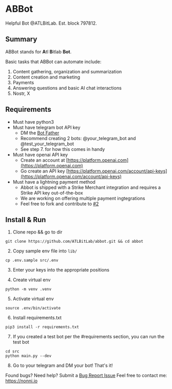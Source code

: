 # ABBot
Helpful Bot @ATLBitLab. Est. block 797812.

## Summary
ABBot stands for **A**tl **B**itlab **Bot**. 

Basic tasks that ABBot can automate include:
1. Content gathering, organization and summarization
2. Content creation and marketing
3. Payments
4. Answering questions and basic AI chat interactions
5. Nostr, X

## Requirements
- Must have python3
- Must have telegram bot API key
  - DM the [Bot Father](https://www.telegram.me/BotFather)
  - Recommend creating 2 bots: @your_telegram_bot and @test_your_telegram_bot
  - See step 7. for how this comes in handy
- Must have openai API key
  - Create an account at [https://platform.openai.com](https://platform.openai.com) 
  - Go create an API key [https://platform.openai.com/account/api-keys](https://platform.openai.com/account/api-keys)
- Must have a lightning payment method
  - Abbot is shipped with a Strike Merchant integration and requires a Strike API key out-of-the-box
  - We are working on offering multiple payment ingtegrations
  - Feel free to fork and contribute to [#2](https://github.com/ATLBitLab/abbot/issues/2)

## Install & Run
1. Clone repo && go to dir
```
git clone https://github.com/ATLBitLab/abbot.git && cd abbot
```

2. Copy sample env file into `lib/`
```
cp .env.sample src/.env
```

3. Enter your keys into the appropriate positions

4. Create virtual env
```
python -m venv .venv
```

5. Activate virtual env
```
source .env/bin/activate
```

6. Install requirements.txt
```
pip3 install -r requirements.txt
```

7. If you created a test bot per the #requirements section, you can run the test bot
```
cd src
python main.py --dev
```

8. Go to your telegram and DM your bot! That's it!

Found bugs? Need help? Submit a [Bug Report Issue](https://github.com/ATLBitLab/abbot/issues/new?assignees=&labels=&projects=&template=bug_report.md&title=)
Feel free to contact me: https://nonni.io
